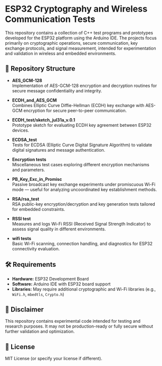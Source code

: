 # ESP32 Cryptography and Wireless Communication Tests

This repository contains a collection of C++ test programs and prototypes developed for the ESP32 platform using the Arduino IDE. The projects focus primarily on cryptographic operations, secure communication, key exchange protocols, and signal measurement, intended for experimentation and validation in wireless and embedded environments.

## 📂 Repository Structure

- **AES_GCM-128**  
  Implementation of AES-GCM-128 encryption and decryption routines for secure message confidentiality and integrity.

- **ECDH_and_AES_GCM**  
  Combines Elliptic Curve Diffie-Hellman (ECDH) key exchange with AES-GCM encryption for secure peer-to-peer communication.

- **ECDH_test/sketch_jul31a_v.0.1**  
  Prototype sketch for evaluating ECDH key agreement between ESP32 devices.

- **ECDSA_test**  
  Tests for ECDSA (Elliptic Curve Digital Signature Algorithm) to validate digital signatures and message authentication.

- **Encryption tests**  
  Miscellaneous test cases exploring different encryption mechanisms and parameters.

- **PB_Key_Exc_in_Promisc**  
  Passive broadcast key exchange experiments under promiscuous Wi-Fi mode — useful for analyzing uncoordinated key establishment methods.

- **RSA/rsa_test**  
  RSA public-key encryption/decryption and key generation tests tailored for embedded constraints.

- **RSSI test**  
  Measures and logs Wi-Fi RSSI (Received Signal Strength Indicator) to assess signal quality in different environments.

- **wifi tests**  
  Basic Wi-Fi scanning, connection handling, and diagnostics for ESP32 connectivity evaluation.

## 🛠️ Requirements

- **Hardware:** ESP32 Development Board  
- **Software:** Arduino IDE with ESP32 board support  
- **Libraries:** May require additional cryptographic and Wi-Fi libraries (e.g., `WiFi.h`, `mbedtls`, `Crypto.h`)

## 🚧 Disclaimer

This repository contains experimental code intended for testing and research purposes. It may not be production-ready or fully secure without further validation and optimization.

## 📄 License

MIT License (or specify your license if different).

